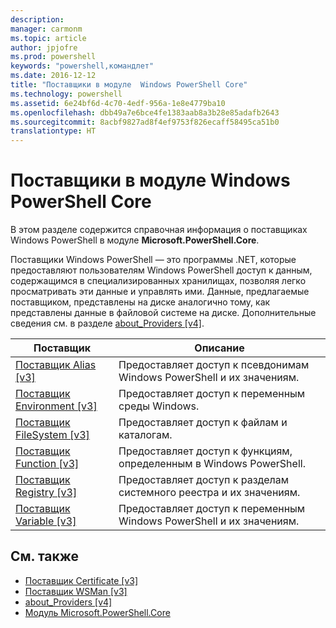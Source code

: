 ```yaml
---
description: 
manager: carmonm
ms.topic: article
author: jpjofre
ms.prod: powershell
keywords: "powershell,командлет"
ms.date: 2016-12-12
title: "Поставщики в модуле  Windows PowerShell Core"
ms.technology: powershell
ms.assetid: 6e24bf6d-4c70-4edf-956a-1e8e4779ba10
ms.openlocfilehash: dbb49a7e6bce4fe1383aab8a3b28e85adafb2643
ms.sourcegitcommit: 8acbf9827ad8f4ef9753f826ecaff58495ca51b0
translationtype: HT
---
```

# <a name="windows-powershell-core-providers"></a>Поставщики в модуле  Windows PowerShell Core
В этом разделе содержится справочная информация о поставщиках Windows PowerShell в модуле **Microsoft.PowerShell.Core**.

Поставщики Windows PowerShell — это программы .NET, которые предоставляют пользователям Windows PowerShell доступ к данным, содержащимся в специализированных хранилищах, позволяя легко просматривать эти данные и управлять ими. Данные, предлагаемые поставщиком, представлены на диске аналогично тому, как представлены данные в файловой системе на диске. Дополнительные сведения см. в разделе [about_Providers [v4]](https://technet.microsoft.com/en-us/library/2d9b3f32-be78-49ad-a547-21231c803242).

|Поставщик|Описание|
|------------|---------------|
|[Поставщик Alias [v3]](https://technet.microsoft.com/en-us/library/dce3f872-aeff-4eb2-8b38-876cd612fc29)|Предоставляет доступ к псевдонимам Windows PowerShell и их значениям.|
|[Поставщик Environment [v3]](https://technet.microsoft.com/en-us/library/94fcd05d-e702-4706-9b7d-ad7e5fd0ec09)|Предоставляет доступ к переменным среды Windows.|
|[Поставщик FileSystem [v3]](https://technet.microsoft.com/en-us/library/0e494537-dfdf-437a-8b27-c21e30aa1f9f)|Предоставляет доступ к файлам и каталогам.|
|[Поставщик Function [v3]](https://technet.microsoft.com/en-us/library/7dfc92f4-9a88-4399-978d-6d5d224b3e76)|Предоставляет доступ к функциям, определенным в Windows PowerShell.|
|[Поставщик Registry [v3]](https://technet.microsoft.com/en-us/library/d3c8013c-8caa-48d7-9feb-bfef0d95926e)|Предоставляет доступ к разделам системного реестра и их значениям.|
|[Поставщик Variable [v3]](https://technet.microsoft.com/en-us/library/78dbcbbd-7946-4b9b-b75b-146f247f821c)|Предоставляет доступ к переменным Windows PowerShell и их значениям.|

## <a name="see-also"></a>См. также
- [Поставщик Certificate [v3]](https://technet.microsoft.com/en-us/library/3f743541-d0c6-4670-809a-b16fb01f7c4d)
- [Поставщик WSMan [v3]](https://technet.microsoft.com/en-us/library/4c3d8d36-4f7a-4211-996f-64110e4b2eb7)
- [about_Providers [v4]](https://technet.microsoft.com/en-us/library/2d9b3f32-be78-49ad-a547-21231c803242)
- [Модуль Microsoft.PowerShell.Core](Microsoft.PowerShell.Core-Module.md)

